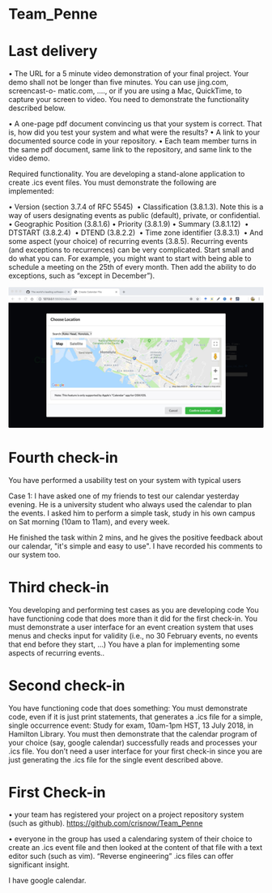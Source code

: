 # Team_Penne

# Last delivery

• The URL for a 5 minute video demonstration of your final project. Your demo shall not be longer than five minutes. You can use jing.com, screencast-o- matic.com, ...., or if you are using a Mac, QuickTime, to capture your screen to video. You need to demonstrate the functionality described below.

• A one-page pdf document convincing us that your system is correct. That is, how did you test your system and what were the results?
• A link to your documented source code in your repository.
• Each team member turns in the same pdf document, same link to the repository, and same link to the video demo.


Required functionality. You are developing a stand-alone application to create .ics event files. You must demonstrate the following are implemented:

• Version (section 3.7.4 of RFC 5545) 
• Classification (3.8.1.3). Note this is a way of users designating events as
public (default), private, or confidential.
• Geographic Position (3.8.1.6)
• Priority (3.8.1.9)
• Summary (3.8.1.12) 
• DTSTART (3.8.2.4) 
• DTEND (3.8.2.2) 
• Time zone identifier (3.8.3.1) 
• And some aspect (your choice) of recurring events (3.8.5). Recurring events
(and exceptions to recurrences) can be very complicated. Start small and do what you can. For example, you might want to start with being able to schedule a meeting on the 25th of every month. Then add the ability to do exceptions, such as “except in December”).

<img class="ui image" src="map.jpg">

# Fourth check-in

You have performed a usability test on your system with typical users

Case 1: I have asked one of my friends to test our calendar yesterday evening. He is a university student who always used the calendar to plan the events. I asked him to perform a simple task, study in his own campus on Sat morning (10am to 11am), and every week.

He finished the task within 2 mins, and he gives the positive feedback about our calendar, "it's simple and easy to use". I have recorded his comments to our system too.



# Third check-in

You developing and performing test cases as you are developing code
You have functioning code that does more than it did for the first check-in. You must demonstrate a user interface for an event creation system that uses menus and checks input for validity (i.e., no 30 February events, no events that end before they start, ...)
You have a plan for implementing some aspects of recurring events..

# Second check-in

You have functioning code that does something: You must demonstrate code, even if it is just print statements, that generates a .ics file for a simple, single occurrence event: Study for exam, 10am-1pm HST, 13 July 2018, in Hamilton Library. You must then demonstrate that the calendar program of your choice (say, google calendar) successfully reads and processes your .ics file.
You don’t need a user interface for your first check-in since you are just generating the .ics file for the single event described above.


# First Check-in
• your team has registered your project on a project repository system (such
as github).
https://github.com/crisnow/Team_Penne

• everyone in the group has used a calendaring system of their choice to create
an .ics event file and then looked at the content of that file with a text editor
such (such as vim). “Reverse engineering” .ics files can offer significant
insight.

I have google calendar.
